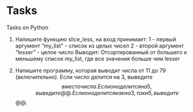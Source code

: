 # Tasks
Tasks on Python

1) Напишите функцию slice_less,
    на вход принимает:
      1 - первый аргумент “my_list” - список из целых чисел
      2 - второй аргумент “lesser” - целое число
    Выводит:
      Отсортированный от большего к меньшему список my_list, где все значения больше чем lesser
      
2) Напишите программу, которая выводит числа от 11 до 79 (включительно).
    Если число делится на 3, выведите $$ вместо числа.
    Если оно делится на 5, выведите @@.
    Если оно делится как на 3, так и 5, выведите $$@@.
